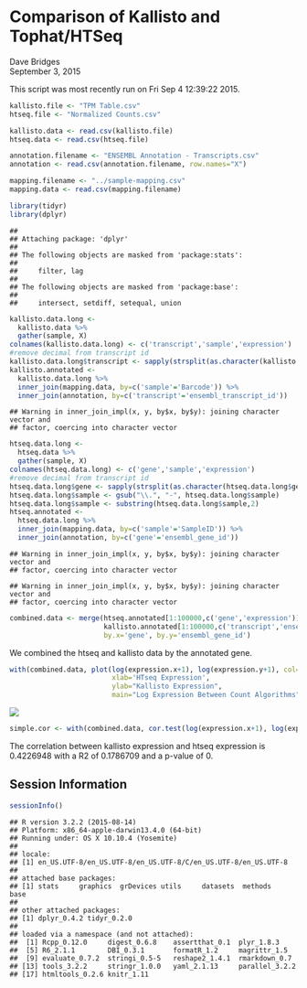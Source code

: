 # Comparison of Kallisto and Tophat/HTSeq
Dave Bridges  
September 3, 2015  


This script was most recently run on Fri Sep  4 12:39:22 2015.


```r
kallisto.file <- "TPM Table.csv"
htseq.file <- "Normalized Counts.csv"

kallisto.data <- read.csv(kallisto.file)
htseq.data <- read.csv(htseq.file)

annotation.filename <- "ENSEMBL Annotation - Transcripts.csv"
annotation <- read.csv(annotation.filename, row.names="X")

mapping.filename <- "../sample-mapping.csv"
mapping.data <- read.csv(mapping.filename)
```


```r
library(tidyr)
library(dplyr)
```

```
## 
## Attaching package: 'dplyr'
## 
## The following objects are masked from 'package:stats':
## 
##     filter, lag
## 
## The following objects are masked from 'package:base':
## 
##     intersect, setdiff, setequal, union
```

```r
kallisto.data.long <- 
  kallisto.data %>%
  gather(sample, X) 
colnames(kallisto.data.long) <- c('transcript','sample','expression')
#remove decimal from transcript id
kallisto.data.long$transcript <- sapply(strsplit(as.character(kallisto.data.long$transcript), "\\."),"[",1)
kallisto.annotated <-
  kallisto.data.long %>%
  inner_join(mapping.data, by=c('sample'='Barcode')) %>%
  inner_join(annotation, by=c('transcript'='ensembl_transcript_id'))
```

```
## Warning in inner_join_impl(x, y, by$x, by$y): joining character vector and
## factor, coercing into character vector
```

```r
htseq.data.long <-   
  htseq.data %>%
  gather(sample, X) 
colnames(htseq.data.long) <- c('gene','sample','expression')
#remove decimal from transcript id
htseq.data.long$gene <- sapply(strsplit(as.character(htseq.data.long$gene), "\\."),"[",1)
htseq.data.long$sample <- gsub("\\.", "-", htseq.data.long$sample)
htseq.data.long$sample <- substring(htseq.data.long$sample,2)
htseq.annotated <-
  htseq.data.long %>%
  inner_join(mapping.data, by=c('sample'='SampleID')) %>%
  inner_join(annotation, by=c('gene'='ensembl_gene_id'))
```

```
## Warning in inner_join_impl(x, y, by$x, by$y): joining character vector and
## factor, coercing into character vector
```

```
## Warning in inner_join_impl(x, y, by$x, by$y): joining character vector and
## factor, coercing into character vector
```

```r
combined.data <- merge(htseq.annotated[1:100000,c('gene','expression')],
                       kallisto.annotated[1:100000,c('transcript','ensembl_gene_id','expression')], 
                       by.x='gene', by.y='ensembl_gene_id')
```

We combined the htseq and kallisto data by the annotated gene.


```r
with(combined.data, plot(log(expression.x+1), log(expression.y+1), col="#00000001", pch=19, las=1,
                         xlab='HTseq Expression', 
                         ylab="Kallisto Expression", 
                         main="Log Expression Between Count Algorithms"))
```

![](kallisto-htseq-comparison_files/figure-html/htseq-kallisto-correlation-analysis-1.png) 

```r
simple.cor <- with(combined.data, cor.test(log(expression.x+1), log(expression.y+1)))
```

The correlation between kallisto expression and htseq expression is 0.4226948 with a R2 of 0.1786709 and a p-value of 0.

Session Information
---------------------


```r
sessionInfo()
```

```
## R version 3.2.2 (2015-08-14)
## Platform: x86_64-apple-darwin13.4.0 (64-bit)
## Running under: OS X 10.10.4 (Yosemite)
## 
## locale:
## [1] en_US.UTF-8/en_US.UTF-8/en_US.UTF-8/C/en_US.UTF-8/en_US.UTF-8
## 
## attached base packages:
## [1] stats     graphics  grDevices utils     datasets  methods   base     
## 
## other attached packages:
## [1] dplyr_0.4.2 tidyr_0.2.0
## 
## loaded via a namespace (and not attached):
##  [1] Rcpp_0.12.0     digest_0.6.8    assertthat_0.1  plyr_1.8.3     
##  [5] R6_2.1.1        DBI_0.3.1       formatR_1.2     magrittr_1.5   
##  [9] evaluate_0.7.2  stringi_0.5-5   reshape2_1.4.1  rmarkdown_0.7  
## [13] tools_3.2.2     stringr_1.0.0   yaml_2.1.13     parallel_3.2.2 
## [17] htmltools_0.2.6 knitr_1.11
```
